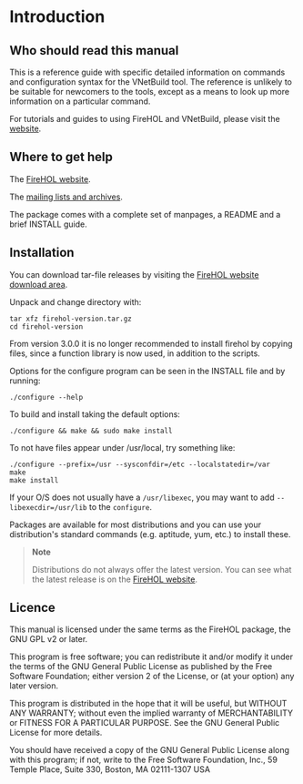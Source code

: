 Introduction
============

Who should read this manual
---------------------------

This is a reference guide with specific detailed information on
commands and configuration syntax for the VNetBuild tool.
The reference is unlikely to be suitable for newcomers to the tools,
except as a means to look up more information on a particular command.

For tutorials and guides to using FireHOL and VNetBuild, please visit the
[website](http://firehol.org/).

Where to get help
-----------------

The [FireHOL website](http://firehol.org/).

The [mailing lists and
archives](http://lists.firehol.org/mailman/listinfo).

The package comes with a complete set of manpages, a README and a brief
INSTALL guide.

Installation
------------

You can download tar-file releases by visiting the [FireHOL website
download area](http://firehol.org/download/).

Unpack and change directory with:

~~~~
tar xfz firehol-version.tar.gz
cd firehol-version
~~~~

From version 3.0.0 it is no longer recommended to install firehol by
copying files, since a function library is now used, in addition to
the scripts.

Options for the configure program can be seen in the INSTALL file and by
running:

~~~~
./configure --help
~~~~

To build and install taking the default options:

~~~~
./configure && make && sudo make install
~~~~

To not have files appear under /usr/local, try something like:

~~~~
./configure --prefix=/usr --sysconfdir=/etc --localstatedir=/var
make
make install
~~~~

If your O/S does not usually have a `/usr/libexec`, you may want
to add `--libexecdir=/usr/lib` to the `configure`.

Packages are available for most distributions and you can use your
distribution's standard commands (e.g. aptitude, yum, etc.) to install
these.

> **Note**
>
> Distributions do not always offer the latest version. You can see what
> the latest release is on the [FireHOL website](http://firehol.org/).

Licence
-------

This manual is licensed under the same terms as the FireHOL package, the
GNU GPL v2 or later.

This program is free software; you can redistribute it and/or modify it
under the terms of the GNU General Public License as published by the
Free Software Foundation; either version 2 of the License, or (at your
option) any later version.

This program is distributed in the hope that it will be useful, but
WITHOUT ANY WARRANTY; without even the implied warranty of
MERCHANTABILITY or FITNESS FOR A PARTICULAR PURPOSE. See the GNU General
Public License for more details.

You should have received a copy of the GNU General Public License along
with this program; if not, write to the Free Software Foundation, Inc.,
59 Temple Place, Suite 330, Boston, MA 02111-1307 USA
